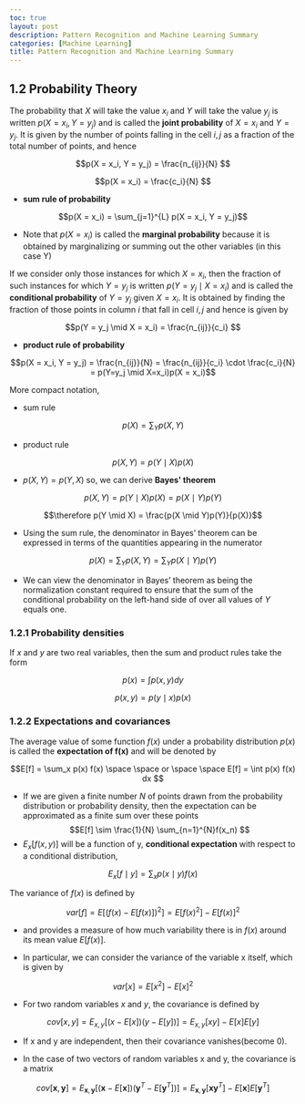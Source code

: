 ```yaml
---
toc: true
layout: post
description: Pattern Recognition and Machine Learning Summary
categories: [Machine Learning]
title: Pattern Recognition and Machine Learning Summary
---
```


## 1.2 Probability Theory

The probability that $X$ will take the value $x_i$ and $Y$ will take the value $y_j$ is
written $p(X = x_i, Y = y_j)$ and is called the **joint probability** of $X = x_i$ and
$Y = y_j$. It is given by the number of points falling in the cell $i,j$ as a fraction of the
total number of points, and hence  

$$p(X = x_i, Y = y_j) = \frac{n_{ij}}{N} $$  

$$p(X = x_i) = \frac{c_i}{N} $$

- **sum rule of probability** 

$$p(X = x_i) = \sum_{j=1}^{L} p(X = x_i, Y = y_j)$$

 - Note that $p(X = x_i)$ is called the **marginal probability** because it is obtained by marginalizing or summing out the other variables (in this case Y)

If we consider only those instances for which $X = x_i$, then the fraction of
such instances for which $Y = y_j$ is written $p(Y = y_j \mid X = x_i)$ and is called the
**conditional probability** of $Y = y_j$ given $X = x_i$. It is obtained by finding the
fraction of those points in column $i$ that fall in cell $i,j$ and hence is given by 

$$p(Y = y_j  \mid X = x_i) = \frac{n_{ij}}{c_i} $$

- **product rule of probability** 

$$p(X = x_i, Y = y_j) = \frac{n_{ij}}{N} = \frac{n_{ij}}{c_i} \cdot \frac{c_i}{N} = p(Y=y_j \mid X=x_i)p(X = x_i)$$

More compact notation,
- sum rule 

$$p(X) = \sum_Y p(X,Y)$$

- product rule 

$$p(X,Y) = p(Y \mid X)p(X)$$

- $p(X,Y) = p(Y,X)$ so, we can derive **Bayes' theorem** 

$$p(X,Y) = p(Y \mid X)p(X) = p(X \mid Y)p(Y)$$ 

$$\therefore p(Y \mid X) = \frac{p(X \mid Y)p(Y)}{p(X)}$$

- Using the sum rule, the denominator in Bayes’ theorem can be expressed in terms of the quantities appearing in the numerator 

$$p(X) = \sum_Y p(X,Y) = \sum_Y p(X \mid Y)p(Y)$$ 

- We can view the denominator in Bayes’ theorem as being the normalization constant
required to ensure that the sum of the conditional probability on the left-hand side of over all values of $Y$ equals one. 

### 1.2.1 Probability densities

If $x$ and $y$ are two real variables, then the sum and product rules take the form 

$$p(x) = \int p(x, y) dy$$ 

$$p(x, y) = p(y \mid x)p(x)$$

### 1.2.2 Expectations and covariances

The average value of some function $f(x)$ under a probability distribution $p(x)$ is called the **expectation of f(x)** and will be denoted by 

$$E[f] = \sum_x p(x) f(x) \space \space or \space \space E[f] = \int p(x) f(x) dx $$

- If we are given a finite number $N$ of points drawn from the probability distribution or probability density, then the expectation can be approximated as a finite sum over these points $$E[f] \sim \frac{1}{N} \sum_{n=1}^{N}f(x_n) $$
- $E_x[f(x, y)]$ will be a function of y, **conditional expectation** with respect to a conditional distribution, 

$$E_x[f \mid y] = \sum_x p(x \mid y)f(x)$$

The variance of $f(x)$ is defined by 

$$var[f] = E[(f(x) - E[f(x)])^2] = E[f(x)^2] - E[f(x)]^2$$

- and provides a measure of how much variability there is in $f(x)$ around its mean
value $E[f(x)]$. 

- In particular, we can consider the variance of the variable x itself, which is given by 

$$var[x] = E[x^2] - E[x]^2 $$

- For two random variables $x$ and $y$, the covariance is defined by 

$$cov[x,y] = E_{x,y}[(x-E[x])(y-E[y])] = E_{x,y}[xy] - E[x]E[y]$$

- If x and y are independent, then their covariance vanishes(become 0).
  
- In the case of two vectors of random variables x and y, the covariance is a matrix 

$$cov[\textbf{x},\textbf{y}] = E_{\textbf{x},\textbf{y}} [(\textbf{x} - E[\textbf{x}])(\textbf{y}^T -E[\textbf{y}^T])] = E_{\textbf{x},\textbf{y}}[\textbf{x}\textbf{y}^T] - E[\textbf{x}]E[\textbf{y}^T]$$
